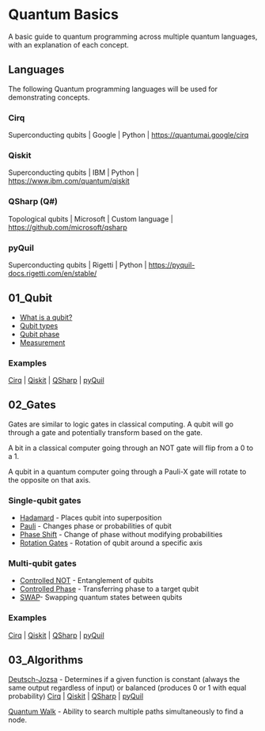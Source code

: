 # Quantum Basics

A basic guide to quantum programming across multiple quantum languages, with an explanation of each concept. 

## Languages

The following Quantum programming languages will be used for demonstrating concepts.

### Cirq
Superconducting qubits | Google | Python | https://quantumai.google/cirq

### Qiskit
Superconducting qubits | IBM | Python | https://www.ibm.com/quantum/qiskit

### QSharp (Q#)
Topological qubits | Microsoft | Custom language | https://github.com/microsoft/qsharp

### pyQuil
Superconducting qubits | Rigetti | Python | https://pyquil-docs.rigetti.com/en/stable/

## 01_Qubit

- [What is a qubit?](01_Qubit/what_is_qubit.md)
- [Qubit types](01_Qubit/qubit_types.md)
- [Qubit phase](01_Qubit/qubit_phase.md)
- [Measurement](01_Qubit/measurement.md)

### Examples
[Cirq](00_Code/cirq/qubit.py) | [Qiskit](00_Code/qiskit/qubit.py) | [QSharp](00_Code/qsharp/qubit.qs) | [pyQuil](00_Code/pyquil/qubit.py)

## 02_Gates

Gates are similar to logic gates in classical computing. A qubit will go through a gate and potentially transform based on the gate.

A bit in a classical computer going through an NOT gate will flip from a 0 to a 1.

A qubit in a quantum computer going through a Pauli-X gate will rotate to the opposite on that axis.

### Single-qubit gates

- [Hadamard](02_Gates/hadamard.md) - Places qubit into superposition
- [Pauli](02_Gates/pauli.md) - Changes phase or probabilities of qubit
- [Phase Shift](02_Gates/phase_shift.md) - Change of phase without modifying probabilities
- [Rotation Gates](02_Gates/rotation.md) - Rotation of qubit around a specific axis

### Multi-qubit gates

- [Controlled NOT](02_Gates/controlled_not.md) - Entanglement of qubits
- [Controlled Phase](02_Gates/controlled_phase.md) - Transferring phase to a target qubit
- [SWAP](02_Gates_swap.md)- Swapping quantum states between qubits

### Examples
[Cirq](00_Code/cirq/gates.py) | [Qiskit](00_Code/qiskit/gates.py) | [QSharp](00_Code/qsharp/gates.qs) | [pyQuil](00_Code/pyquil/gates.py)

## 03_Algorithms

[Deutsch-Jozsa](03_Algorithms/deutsch_jozsa.md) - Determines if a given function is constant (always the same output regardless of input) or balanced (produces 0 or 1 with equal probability) [Cirq](00_Code/cirq/deutsch_jozsa.py) | [Qiskit](00_Code/qiskit/deutsch_jozsa.py) | [QSharp](00_Code/qsharp/deutsch_jozsa.qs) | [pyQuil](00_Code/pyquil/deutsch_jozsa.py)

[Quantum Walk](03_Algorithms/quantum_walks.md) - Ability to search multiple paths simultaneously to find a node.


